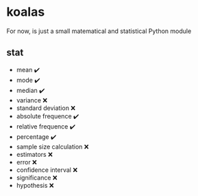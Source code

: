 # koalas
For now, is just a small matematical and statistical Python module

## stat
+ mean :heavy_check_mark:
+ mode :heavy_check_mark:
+ median :heavy_check_mark:
+ variance :x:
+ standard deviation :x:
+ absolute frequence :heavy_check_mark:
+ relative frequence :heavy_check_mark:
+ percentage :heavy_check_mark:
+ sample size calculation :x:
+ estimators :x:
+ error :x:
+ confidence interval :x:
+ significance :x:
+ hypothesis :x:

